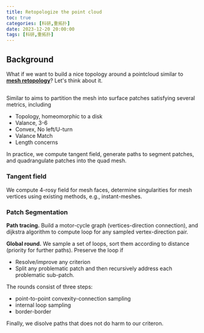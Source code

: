 ```yaml
---
title: Retopologize the point cloud
toc: true
categories: [科研,重拓扑]
date: 2023-12-20 20:00:00
tags: [科研,重拓扑]
---
```


## Background

What if we want to build a nice topology around a pointcloud similar to [**mesh retopology**](/2023/12/20/科研/重拓扑/Review/)? Let's think about it.

## 
Similar to  aims to partition the mesh into surface patches satisfying several metrics, including
- Topology, homeomorphic to a disk
- Valance, 3-6
- Convex, No left/U-turn
- Valance Match
- Length concerns

In practice, we compute tangent field, generate paths to segment patches, and quadrangulate patches into the quad mesh.

### Tangent field
We compute 4-rosy field for mesh faces, determine singularities for mesh vertices using existing methods, e.g., instant-meshes.

### Patch Segmentation
**Path tracing.**
Build a motor-cycle graph (vertices-direction connection), and dijkstra algorithm to compute loop for any sampled vertex-direction pair.

**Global round.**
We sample a set of loops, sort them according to distance (priority for further paths). Preserve the loop if
- Resolve/improve any criterion
- Split any problematic patch
and then recursively address each problematic sub-patch.

The rounds consist of three steps:
- point-to-point convexity-connection sampling
- internal loop sampling
- border-border

Finally, we disolve paths that does not do harm to our criteron.